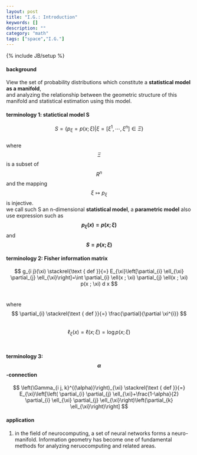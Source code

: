 ```yaml
---
layout: post
title: "I.G.: Introduction"
keywords: []
description: ""
category: "math"
tags: ["space","I.G."]
---
```

{% include JB/setup %}

#### background
View the set of probability distributions which constitute a **statistical model as a manifold**,  
and analyzing the relationship between the geometric structure of this manifold and statistical 
estimation using this model.

#### terminology 1: statictical model S
$$
S=\left\{p_{\xi}=p(x ; \xi) | \xi=\left[\xi^{1}, \cdots, \xi^{n}\right] \in \Xi\right\}
$$ <br />
where $$\Xi$$ is a subset of $$R^{n}$$ and the mapping 
$$
\xi \mapsto p_{\xi}
$$
is injective. <br />
we call such S an n-dimensional **statistical model**, a **parametric model**
also use expression such as **$$p_{\xi}(x)=p(x;\xi)$$** and **$$S={p(x;\xi)}$$**


#### terminology 2: Fisher information matrix
$$
g_{i j}(\xi) \stackrel{\text { def }}{=} E_{\xi}\left[\partial_{i} \ell_{\xi} \partial_{j} 
\ell_{\xi}\right]=\int \partial_{i} \ell(x ; \xi) \partial_{j} \ell(x ; \xi) p(x ; \xi) d x
$$ <br />

where 
$$
\partial_{i} \stackrel{\text { def }}{=} \frac{\partial}{\partial \xi^{i}}
$$ <br />
$$
\ell_{\xi}(x)=\ell(x ; \xi)=\log p(x ; \xi)
$$ <br />

#### terminology 3: $$\alpha$$-connection
$$
\left(\Gamma_{i j, k}^{(\alpha)}\right)_{\xi} \stackrel{\text { def }}{=} E_{\xi}\left[\left(
\partial_{i} \partial_{j} \ell_{\xi}+\frac{1-\alpha}{2} \partial_{i} \ell_{\xi} \partial_{j} 
\ell_{\xi}\right)\left(\partial_{k} \ell_{\xi}\right)\right]
$$


#### application
1. in the field of neurocomputing, a set of neural networks forms a neuro-manifold.
Information geometry has become one of fundamental methods for analyzing neruocomputing
and related areas.




